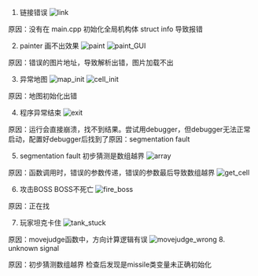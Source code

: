 1. 链接错误 
![link](https://github.com/daisuki3/TankWar/blob/master/de/link.png)

原因：没有在 main.cpp 初始化全局机构体 struct info 导致报错

2. painter 画不出效果 
![paint](https://github.com/daisuki3/TankWar/blob/master/de/paint.png)
![paint_GUI](https://github.com/daisuki3/TankWar/blob/master/de/paintGUI.png)

原因：错误的图片地址，导致解析出错，图片加载不出

3. 异常地图
![map_init](https://github.com/daisuki3/TankWar/blob/master/de/map_init.png)
![cell_init](https://github.com/daisuki3/TankWar/blob/master/de/cell_init.png)

原因：地图初始化出错

4. 程序异常结束 
![exit](https://github.com/daisuki3/TankWar/blob/master/de/exit.png)

原因：运行会直接崩溃，找不到结果。尝试用debugger，但debugger无法正常启动，配置好debugger后找到了原因：segmentation fault

5. segmentation fault 初步猜测是数组越界
![array](https://github.com/daisuki3/TankWar/blob/master/de/array.png)

原因：函数调用时，错误的参数传递，错误的参数最后导致数组越界
![get_cell](https://github.com/daisuki3/TankWar/blob/master/de/get_cell.png)

6. 攻击BOSS BOSS不死亡
![fire_boss](https://github.com/daisuki3/TankWar/blob/master/de/fire_boss.png)

原因：正在找

7. 玩家坦克卡住
![tank_stuck](https://github.com/daisuki3/TankWar/blob/master/de/tank_stuck.png)


原因：movejudge函数中，方向计算逻辑有误
![movejudge_wrong](https://github.com/daisuki3/TankWar/blob/master/de/movejudge_wrong.png)
8. unknown signal


原因：初步猜测数组越界 检查后发现是missile类变量未正确初始化


